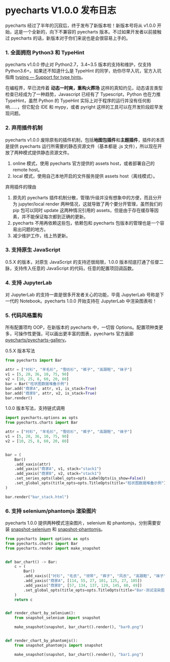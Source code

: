 # pyecharts V1.0.0 发布日志

pyecharts 经过了半年的沉寂后，终于发布了新版本啦！新版本号将从 v1.0.0 开始，这是一个全新的，向下不兼容的 pyecharts 版本。不过如果开发者以前接触过 pyecharts 的话，新版本对于你们来说也是会很容易上手的。

### 1. 全面拥抱 Python3 和 TypeHint

pyecharts v1.0.0 停止对 Python2.7，3.4~3.5 版本的支持和维护，仅支持 Python3.6+。如果还不知道什么是 TypeHint 的同学，劝你尽早入坑，官方入坑指南
[typing — Support for type hints](https://docs.python.org/3.6/library/typing.html)。

在编程界，早已流传着 **动态一时爽，重构火葬场** 这样的真知灼见，动态语言类型检查已经成为了一种趋势，Javascript 已经有了 Typescript，Python 也在力推 TypeHint，虽然 Python 的 TypeHint 实际上对于程序的运行并没有任何影响......，但它配合 IDE 和 mypy，或者 pyright 这样的工具可以在开发阶段趁早发现问题。

### 2. 弃用插件机制

pyecharts v1.0.0 废除原有的插件机制，包括**地图包插件**和**主题插件**，插件的本质是提供 pyecharts 运行所需要的静态资源文件（基本都是 .js 文件），所以现在开放了两种模式提供静态资源文件。

1. online 模式，使用 pyecharts 官方提供的 assets host，或者部署自己的 remote host。
2. local 模式，使用自己本地开启的文件服务提供 assets host（离线模式）。

弃用插件的理由

1. 原先的 pyecharts 插件机制分散，管理/升级并没有想象中的方便，而且分开为 jupyter/local render 两种情况，这就导致了两个要分开管理，虽然我们的 pip 包可以同时 update 这两种情况引用的 assets，但是由于存在缓存等因素，并不能保证每次都到正确的更新。
2. pyecharts 不用再依赖这些包，依赖包和 pyecharts 包版本的管理也是一个容易出问题的地方。
3. 减少维护工作，线上热更新。

### 3. 支持原生 JavaScript

0.5.X 的版本，对原生 JavaScript 的支持还很局限，1.0.0 版本彻底打通了任督二脉，支持传入任意的 JavaScript 的代码，任意的配置项回调函数。

### 4. 支持 JupyterLab

对 JupyterLab 的支持一直是很多开发者关心的功能，毕竟 JupyterLab 号称是下一代的 Notebook。pyecharts 1.0.0 开始支持在 JupyterLab 中渲染图表啦！

### 5. 代码风格重构

所有配置项均 OOP，在新版本的 pyecharts 中，一切皆 Options。配置项种类更多，可操作性更强，可以画出更丰富的图表，pyecharts 官方画廊 [pyecharts/pyecharts-gallery](https://github.com/zening0809/nv-lib/pyecharts-gallery)。

0.5.X 版本写法

```python
from pyecharts import Bar

attr = ["衬衫", "羊毛衫", "雪纺衫", "裤子", "高跟鞋", "袜子"]
v1 = [5, 20, 36, 10, 75, 90]
v2 = [10, 25, 8, 60, 20, 80]
bar = Bar("柱状图数据堆叠示例")
bar.add("商家A", attr, v1, is_stack=True)
bar.add("商家B", attr, v2, is_stack=True)
bar.render()
```

1.0.0 版本写法，支持链式调用
```python
import pyecharts.options as opts
from pyecharts.charts import Bar

attr = ["衬衫", "羊毛衫", "雪纺衫", "裤子", "高跟鞋", "袜子"]
v1 = [5, 20, 36, 10, 75, 90]
v2 = [10, 25, 8, 60, 20, 80]


bar = (
    Bar()
    .add_xaxis(attr)
    .add_yaxis("商家A", v1, stack="stack1")
    .add_yaxis("商家B", v2, stack="stack1")
    .set_series_opts(label_opts=opts.LabelOpts(is_show=False))
    .set_global_opts(title_opts=opts.TitleOpts(title="柱状图数据堆叠示例"))
)

bar.render("bar_stack.html")
```

### 6. 支持 selenium/phantomjs 渲染图片

pyecharts 1.0.0 提供两种模式渲染图片，selenium 和 phantomjs，分别需要安装 [snapshot-selenium](https://github.com/zening0809/nv-lib/snapshot-selenium) 和 [snapshot-phantomjs](https://github.com/zening0809/nv-lib/snapshot-phantomjs)。

```python
from pyecharts import options as opts
from pyecharts.charts import Bar
from pyecharts.render import make_snapshot


def bar_chart() -> Bar:
    c = (
        Bar()
        .add_xaxis(["衬衫", "毛衣", "领带", "裤子", "风衣", "高跟鞋", "袜子"])
        .add_yaxis("商家A", [114, 55, 27, 101, 125, 27, 105])
        .add_yaxis("商家B", [57, 134, 137, 129, 145, 60, 49])
        .set_global_opts(title_opts=opts.TitleOpts(title="Bar-测试渲染图片"))
    )
    return c


def render_chart_by_selenium():
    from snapshot_selenium import snapshot

    make_snapshot(snapshot, bar_chart().render(), "bar0.png")


def render_chart_by_phantomjs():
    from snapshot_phantomjs import snapshot

    make_snapshot(snapshot, bar_chart().render(), "bar1.png")
```
